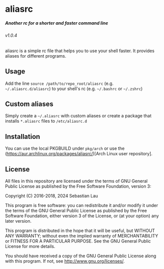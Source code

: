# aliasrc
##### Another rc for a shorter and faster command line
###### v1.0.4

aliasrc is a simple rc file that helps you to use your shell faster.
It provides aliases for different programs.

## Usage

Add the line `source /path/to/repo_root/aliasrc` (e.g. `~/.aliasrc.d/aliasrc`) to your shell's rc (e.g. `~/.bashrc` or `~/.zshrc`)

## Custom aliases

Simply create a `~/.aliasrc` with custom aliases or create a package that installs `*.aliasrc` files to `/etc/aliasrc.d`

## Installation

You can use the local PKGBUILD under `pkg/arch` or use the (https://aur.archlinux.org/packages/aliasrc/)[Arch Linux user repository].

## License

All files in this repository are licensed under the terms of GNU General Public License as published by the Free Software Foundation, version 3:

Copyright (C) 2016-2018, 2024 Sebastian Lau <lauseb644 _at_ gmail _dot_ com>

This program is free software: you can redistribute it and/or modify
it under the terms of the GNU General Public License as published by
the Free Software Foundation, either version 3 of the License, or
(at your option) any later version.

This program is distributed in the hope that it will be useful,
but WITHOUT ANY WARRANTY; without even the implied warranty of
MERCHANTABILITY or FITNESS FOR A PARTICULAR PURPOSE.  See the
GNU General Public License for more details.

You should have received a copy of the GNU General Public License
along with this program.  If not, see <http://www.gnu.org/licenses/>.
